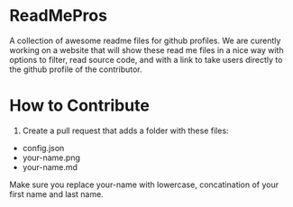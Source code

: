 # ReadMePros
A collection of awesome readme files for github profiles. We are curently working on a website that will show these read me files in a nice way with options to filter, read source code, and with a link to take users directly to the github profile of the contributor.

# How to Contribute
1. Create a pull request that adds a folder with these files:
  - config.json
  - your-name.png
  - your-name.md
  
Make sure you replace your-name with lowercase, concatination of your first name and last name.
